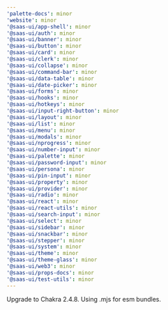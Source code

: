 ```yaml
---
'palette-docs': minor
'website': minor
'@saas-ui/app-shell': minor
'@saas-ui/auth': minor
'@saas-ui/banner': minor
'@saas-ui/button': minor
'@saas-ui/card': minor
'@saas-ui/clerk': minor
'@saas-ui/collapse': minor
'@saas-ui/command-bar': minor
'@saas-ui/data-table': minor
'@saas-ui/date-picker': minor
'@saas-ui/forms': minor
'@saas-ui/hooks': minor
'@saas-ui/hotkeys': minor
'@saas-ui/input-right-button': minor
'@saas-ui/layout': minor
'@saas-ui/list': minor
'@saas-ui/menu': minor
'@saas-ui/modals': minor
'@saas-ui/nprogress': minor
'@saas-ui/number-input': minor
'@saas-ui/palette': minor
'@saas-ui/password-input': minor
'@saas-ui/persona': minor
'@saas-ui/pin-input': minor
'@saas-ui/property': minor
'@saas-ui/provider': minor
'@saas-ui/radio': minor
'@saas-ui/react': minor
'@saas-ui/react-utils': minor
'@saas-ui/search-input': minor
'@saas-ui/select': minor
'@saas-ui/sidebar': minor
'@saas-ui/snackbar': minor
'@saas-ui/stepper': minor
'@saas-ui/system': minor
'@saas-ui/theme': minor
'@saas-ui/theme-glass': minor
'@saas-ui/web3': minor
'@saas-ui/props-docs': minor
'@saas-ui/test-utils': minor
---
```


Upgrade to Chakra 2.4.8. Using .mjs for esm bundles.
